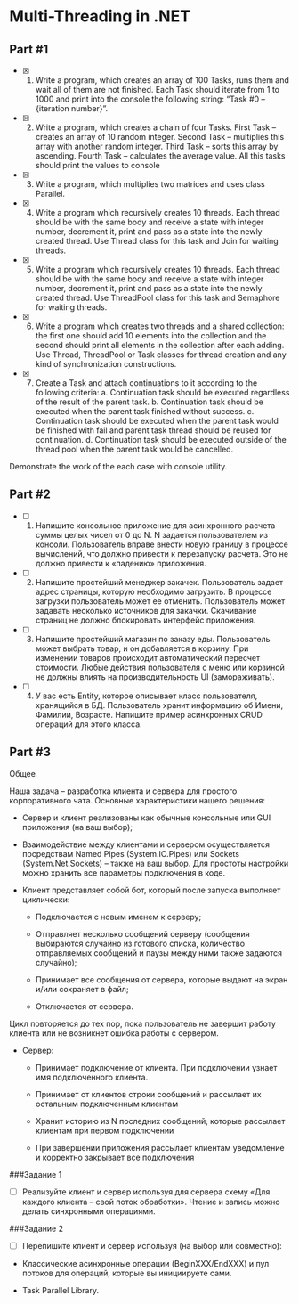 # Multi-Threading in .NET

## Part #1
- [X] 1.	Write a program, which creates an array of 100 Tasks, runs them and wait all of them are not finished. Each Task should iterate from 1 to 1000 and print into the console the following string: “Task #0 – {iteration number}”.
- [X] 2.	Write a program, which creates a chain of four Tasks. First Task – creates an array of 10 random integer. Second Task – multiplies this array with another random integer. Third Task – sorts this array by ascending. Fourth Task – calculates the average value. All this tasks should print the values to console
- [X] 3.	Write a program, which multiplies two matrices and uses class Parallel.
- [X] 4.	Write a program which recursively creates 10 threads. Each thread should be with the same body and receive a state with integer number, decrement it, print and pass as a state into the newly created thread. Use Thread class for this task and Join for waiting threads.
- [X] 5.	Write a program which recursively creates 10 threads. Each thread should be with the same body and receive a state with integer number, decrement it, print and pass as a state into the newly created thread. Use ThreadPool class for this task and Semaphore for waiting threads.
- [X] 6.	Write a program which creates two threads and a shared collection: the first one should add 10 elements into the collection and the second should print all elements in the collection after each adding. Use Thread, ThreadPool or Task classes for thread creation and any kind of synchronization constructions.
- [X] 7.	Create a Task and attach continuations to it according to the following criteria:
        a.	Continuation task should be executed regardless of the result of the parent task.
        b.	Continuation task should be executed when the parent task finished without success.
        c.	Continuation task should be executed when the parent task would be finished with fail and parent task thread should be reused for continuation.
        d.	Continuation task should be executed outside of the thread pool when the parent task would be cancelled.

Demonstrate the work of the each case with console utility.


## Part #2

- [ ] 1. Напишите консольное приложение для асинхронного расчета суммы целых чисел от 0 до N. N задается пользователем из консоли. Пользователь вправе внести новую границу в процессе вычислений, что должно привести к перезапуску расчета. Это не должно привести к «падению» приложения.

- [ ] 2. Напишите простейший менеджер закачек. Пользователь задает адрес страницы, которую необходимо загрузить. В процессе загрузки пользователь может ее отменить. Пользователь может задавать несколько источников для закачки. Скачивание страниц не должно блокировать интерфейс приложения.

- [ ] 3. Напишите простейший магазин по заказу еды. Пользователь может выбрать товар, и он добавляется в корзину. При изменении товаров происходит автоматический пересчет стоимости. Любые действия пользователя с меню или корзиной не должны влиять на производительность UI (замораживать).

- [ ] 4. У вас есть Entity, которое описывает класс пользователя, хранящийся в БД. Пользователь хранит информацию об Имени, Фамилии, Возрасте. Напишите пример асинхронных CRUD операций для этого класса.


## Part #3

Общее

Наша задача – разработка клиента и сервера для простого корпоративного чата. Основные характеристики нашего решения:

* Сервер и клиент реализованы как обычные консольные или GUI приложения (на ваш выбор);

* Взаимодействие между клиентами и сервером осуществляется посредствам Named Pipes (System.IO.Pipes) или Sockets (System.Net.Sockets) – также на ваш выбор. Для простоты настройки можно хранить все параметры подключения в коде.

* Клиент представляет собой бот, который после запуска выполняет циклически:

    *  Подключается с новым именем к серверу;

    *  Отправляет несколько сообщений серверу (сообщения выбираются случайно из готового списка, количество отправляемых сообщений и паузы между ними также задаются случайно);

    *  Принимает все сообщения от сервера, которые выдают на экран и/или сохраняет в файл;

    *  Отключается от сервера.

Цикл повторяется до тех пор, пока пользователь не завершит работу клиента или не возникнет ошибка работы с сервером.

* Сервер:

    * Принимает подключение от клиента. При подключении узнает имя подключенного клиента.

    * Принимает от клиентов строки сообщений и рассылает их остальным подключенным клиентам

    * Хранит историю из N последних сообщений, которые рассылает клиентам при первом подключении

    * При завершении приложения рассылает клиентам уведомление и корректно закрывает все подключения

###Задание 1

- [ ] Реализуйте клиент и сервер используя для сервера схему «Для каждого клиента – свой поток обработки». Чтение и запись можно делать синхронными операциями.

###Задание 2

- [ ] Перепишите клиент и сервер используя (на выбор или совместно):

* Классические асинхронные операции (BeginXXX/EndXXX) и пул потоков для операций, которые вы инициируете сами.

* Task Parallel Library.